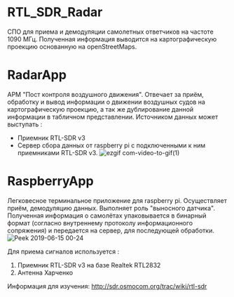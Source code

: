 # RTL_SDR_Radar

СПО для приема и демодуляции самолетных ответчиков на частоте 1090 МГц. 
Полученная информация выводится на картографическую проекцию основанную на openStreetMaps.

# RadarApp
АРМ "Пост контроля воздушного движения". Отвечает за приём, обработку и вывод информации о движении воздушных судов на картографическую проекцию, а так же дублирование данной информации в табличном представлении.
  Источником данных может выступать :
  - Приемник RTL-SDR v3
  - Сервер сбора данных от raspberry pi с подключенными к ним приемниками RTL-SDR v3.
![ezgif com-video-to-gif(1)](https://user-images.githubusercontent.com/34423525/74163125-f6beda00-4c32-11ea-9c2c-b9f83a039ed6.gif)

# RaspberryApp
Легковесное терминальное приложение для raspberry pi. Осуществляет приём, демодуляцию данных. 
Выполняет роль "выносного датчика". Полученная информация о самолётах упаковывается в бинарный формат (согласно внутреннему протоколу информационного сопряжения) и передается на сервер, для последующей обработки.
![Peek 2019-06-15 00-24](https://user-images.githubusercontent.com/34423525/59540975-1e28a000-8f08-11e9-9c11-43b84cbe69cf.gif)

Для приема сигналов используется :
1. Приемник RTL-SDR v3 на базе Realtek RTL2832 
2. Антенна Харченко 

Информация для изучения:
http://sdr.osmocom.org/trac/wiki/rtl-sdr
